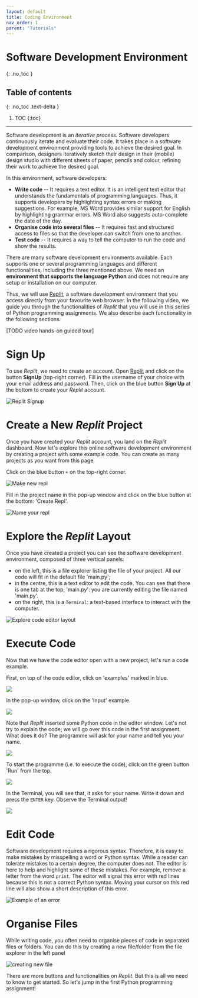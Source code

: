 ```yaml
---
layout: default
title: Coding Environment
nav_order: 1
parent: "Tutorials"
---
```


# Software Development Environment
{: .no_toc }

## Table of contents
{: .no_toc .text-delta }

1. TOC
{:toc}
---

Software development is an _iterative process_. Software developers continuously iterate and evaluate their code. It takes place in a software development environment providing tools to achieve the desired goal. In comparison, designers iteratively sketch their design in their (mobile) design studio with different sheets of paper, pencils and colour, refining their work to achieve the desired goal.

In this environment, software developers:

- **Write code** -- It requires a text editor. It is an intelligent text editor that understands the fundamentals of programming languages. Thus, it supports developers by highlighting syntax errors or making suggestions. For example, MS Word provides similar support for English by highlighting grammar errors. MS Word also suggests auto-complete the date of the day.
- **Organise code into several files** -- It requires fast and structured access to files so that the developer can switch from one to another.
- **Test code** -- It requires a way to tell the computer to run the code and show the results.

There are many software development environments available. Each supports one or several programming languages and different functionalities, including the three mentioned above. We need an **environment that supports the language Python** and does not require any setup or installation on our computer.

Thus, we will use [Replit](https://repl.it), a software development environment that you access directly from your favourite web browser. In the following video, we guide you through the functionalities of _Replit_ that you will use in this series of Python programming assignments. We also describe each functionality in the following sections.

[TODO video hands-on guided tour]

# Sign Up

To use _Replit_, we need to create an account. Open [Replit](https://repl.it) and click on the button **SignUp** (top-right corner). Fill in the username of your choice with your email address and password. Then, click on the blue button **Sign Up** at the bottom to create your _Replit_ account.

![Replit Signup]({{site.baseurl}}/assets/images/ide_signup.png)

# Create a New _Replit_ Project

Once you have created your _Replit_ account, you land on the _Replit_ dashboard. Now let's explore this online software development environment by creating a project with some example code. You can create as many projects as you want from this page.

Click on the blue button `+` on the top-right corner.

![Make new repl]({{site.baseurl}}/assets/images/new-repl.gif)

Fill in the project name in the pop-up window and click on the blue button at the bottom: 'Create Repl'.

![Name your repl]({{site.baseurl}}/assets/images/fill_in_repl_name2.png)

# Explore the _Replit_ Layout

Once you have created a project you can see the software development environment, composed of three vertical panels:

* on the left, this is a file explorer listing the file of your project. All our code will fit in the default file 'main.py';
* in the centre, this is a text editor to edit the code. You can see that there is one tab at the top, 'main.py': you are currently editing the file named 'main.py'.
* on the right, this is a `Terminal`: a text-based interface to interact with the computer.

![Explore code editor layout]({{site.baseurl}}/assets/images/explore_repl_layout.png)

# Execute Code

Now that we have the code editor open with a new project, let's run a code example.

First, on top of the code editor, click on 'examples' marked in blue.

![]({{site.baseurl}}/assets/images/run_example_1.png)

In the pop-up window, click on the 'Input' example.

![]({{site.baseurl}}/assets/images/run_example_2.png)

Note that _Replit_ inserted some Python code in the editor window. Let's not try to explain the code; we will go over this code in the first assignment. What does it do? The programme will ask for your name and tell you your name.

![]({{site.baseurl}}/assets/images/run_example_3.png)

To start the programme (i.e. to execute the code), click on the green button 'Run' from the top.

![]({{site.baseurl}}/assets/images/run_example_4.png)

In the Terminal, you will see that, it asks for your name. Write it down and press the `ENTER` key. Observe the Terminal output!

![]({{site.baseurl}}/assets/images/run_example_5.png)

# Edit Code

Software development requires a rigorous syntax. Therefore, it is easy to make mistakes by misspelling a word or Python syntax. While a reader can tolerate mistakes to a certain degree, the computer does not. The editor is here to help and highlight some of these mistakes. For example, remove a letter from the word `print`. The editor will signal this error with red lines because this is not a correct Python syntax. Moving your cursor on this red line will also show a short description of this error.

![Example of an error]({{site.baseurl}}/assets/images/error-message-example.gif)

# Organise Files

While writing code, you often need to organise pieces of code in separated files or folders. You can do this by creating a new file/folder from the file explorer in the left panel

![creating new file]({{site.baseurl}}/assets/images/create_new_file.png)

There are more buttons and functionalities on _Replit_. But this is all we need to know to get started. So let's jump in the first Python programming assignment!

<!-- # Embed your code in Discourse

Note: To include your Replit directly into your post on Discourse, just paste the link of your Replit project and it will be automatically embedded in your post.
{: .fs-5 .ls-10 .code-example .bg-yellow-000}

![embed code in discourse]({{site.baseurl}}/assets/images/embed_example.gif) -->

<!-- [Next Step: Assignment 1 - Calculator]({{site.baseurl}}/computational-thinking/01-calculator){: .btn .btn-purple } -->
